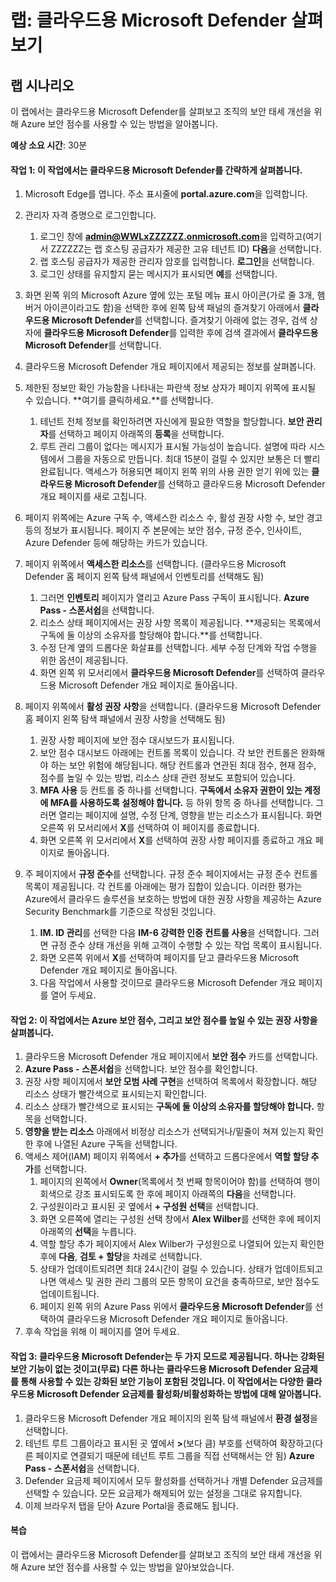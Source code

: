 ﻿---
lab:
    title: '클라우드용 Microsoft Defender 살펴보기'
    module: '모듈 3 단원 2: Microsoft 보안 솔루션의 기능 설명: Azure의 보안 관리 기능 설명'
---

# 랩: 클라우드용 Microsoft Defender 살펴보기

## 랩 시나리오
이 랩에서는 클라우드용 Microsoft Defender를 살펴보고 조직의 보안 태세 개선을 위해 Azure 보안 점수를 사용할 수 있는 방법을 알아봅니다.

**예상 소요 시간**: 30분

#### 작업 1: 이 작업에서는 클라우드용 Microsoft Defender를 간략하게 살펴봅니다.
1.	Microsoft Edge를 엽니다. 주소 표시줄에 **portal.azure.com**을 입력합니다.

1. 관리자 자격 증명으로 로그인합니다.
    1. 로그인 창에 **admin@WWLxZZZZZZ.onmicrosoft.com**을 입력하고(여기서 ZZZZZZ는 랩 호스팅 공급자가 제공한 고유 테넌트 ID) **다음**을 선택합니다.
    1. 랩 호스팅 공급자가 제공한 관리자 암호를 입력합니다. **로그인**을 선택합니다.
    1. 로그인 상태를 유지할지 묻는 메시지가 표시되면 **예**를 선택합니다.

1. 화면 왼쪽 위의 Microsoft Azure 옆에 있는 포털 메뉴 표시 아이콘(가로 줄 3개, 햄버거 아이콘이라고도 함)을 선택한 후에 왼쪽 탐색 패널의 즐겨찾기 아래에서 **클라우드용 Microsoft Defender**를 선택합니다.  즐겨찾기 아래에 없는 경우, 검색 상자에 **클라우드용 Microsoft Defender**를 입력한 후에 검색 결과에서 **클라우드용 Microsoft Defender**를 선택합니다.

1. 클라우드용 Microsoft Defender 개요 페이지에서 제공되는 정보를 살펴봅니다.  

1. 제한된 정보만 확인 가능함을 나타내는 파란색 정보 상자가 페이지 위쪽에 표시될 수 있습니다.  **여기를 클릭하세요.**를 선택합니다.
    1. 테넌트 전체 정보를 확인하려면 자신에게 필요한 역할을 할당합니다.  **보안 관리자**를 선택하고 페이지 아래쪽의 **등록**을 선택합니다.
    1. 루트 관리 그룹이 없다는 메시지가 표시될 가능성이 높습니다.  설명에 따라 시스템에서 그룹을 자동으로 만듭니다.  최대 15분이 걸릴 수 있지만 보통은 더 빨리 완료됩니다.  액세스가 허용되면 페이지 왼쪽 위의 사용 권한 얻기 위에 있는 **클라우드용 Microsoft Defender**를 선택하고 클라우드용 Microsoft Defender 개요 페이지를 새로 고칩니다.

1. 페이지 위쪽에는 Azure 구독 수, 액세스한 리소스 수, 활성 권장 사항 수, 보안 경고 등의 정보가 표시됩니다.  페이지 주 본문에는 보안 점수, 규정 준수, 인사이트, Azure Defender 등에 해당하는 카드가 있습니다.  

1. 페이지 위쪽에서 **액세스한 리소스**를 선택합니다.  (클라우드용 Microsoft Defender 홈 페이지 왼쪽 탐색 패널에서 인벤토리를 선택해도 됨)
    1. 그러면 **인벤토리** 페이지가 열리고 Azure Pass 구독이 표시됩니다.  **Azure Pass - 스폰서쉽**을 선택합니다.
    1. 리소스 상태 페이지에서는 권장 사항 목록이 제공됩니다.  **제공되는 목록에서 구독에 둘 이상의 소유자를 할당해야 합니다.**를 선택합니다.
    1. 수정 단계 옆의 드롭다운 화살표를 선택합니다. 세부 수정 단계와 작업 수행을 위한 옵션이 제공됩니다.  
    1. 화면 왼쪽 위 모서리에서 **클라우드용 Microsoft Defender**를 선택하여 클라우드용 Microsoft Defender 개요 페이지로 돌아옵니다.

1. 페이지 위쪽에서 **활성 권장 사항**을 선택합니다.  (클라우드용 Microsoft Defender 홈 페이지 왼쪽 탐색 패널에서 권장 사항을 선택해도 됨)
    1. 권장 사항 페이지에 보안 점수 대시보드가 표시됩니다.
    1. 보안 점수 대시보드 아래에는 컨트롤 목록이 있습니다. 각 보안 컨트롤은 완화해야 하는 보안 위험에 해당됩니다. 해당 컨트롤과 연관된 최대 점수, 현재 점수, 점수를 높일 수 있는 방법, 리소스 상태 관련 정보도 포함되어 있습니다.  
    1. **MFA 사용** 등 컨트롤 중 하나를 선택합니다.  **구독에서 소유자 권한이 있는 계정에 MFA를 사용하도록 설정해야 합니다.** 등 하위 항목 중 하나를 선택합니다.  그러면 열리는 페이지에 설명, 수정 단계, 영향을 받는 리소스가 표시됩니다. 화면 오른쪽 위 모서리에서 **X**를 선택하여 이 페이지를 종료합니다.
    1. 화면 오른쪽 위 모서리에서 **X**를 선택하여 권장 사항 페이지를 종료하고 개요 페이지로 돌아옵니다.

1. 주 페이지에서 **규정 준수**를 선택합니다. 규정 준수 페이지에서는 규정 준수 컨트롤 목록이 제공됩니다.  각 컨트롤 아래에는 평가 집합이 있습니다. 이러한 평가는 Azure에서 클라우드 솔루션을 보호하는 방법에 대한 권장 사항을 제공하는 Azure Security Benchmark를 기준으로 작성된 것입니다.
    1. **IM. ID 관리**를 선택한 다음 **IM-6 강력한 인증 컨트롤 사용**을 선택합니다.  그러면 규정 준수 상태 개선을 위해 고객이 수행할 수 있는 작업 목록이 표시됩니다.
    1. 화면 오른쪽 위에서 **X**를 선택하여 페이지를 닫고 클라우드용 Microsoft Defender 개요 페이지로 돌아옵니다. 
    1. 다음 작업에서 사용할 것이므로 클라우드용 Microsoft Defender 개요 페이지를 열어 두세요.


#### 작업 2: 이 작업에서는 Azure 보안 점수, 그리고 보안 점수를 높일 수 있는 권장 사항을 살펴봅니다. 

1. 클라우드용 Microsoft Defender 개요 페이지에서 **보안 점수** 카드를 선택합니다.
1. **Azure Pass - 스폰서쉽**을 선택합니다.  보안 점수를 확인합니다.
1. 권장 사항 페이지에서 **보안 모범 사례 구현**을 선택하여 목록에서 확장합니다. 해당 리소스 상태가 빨간색으로 표시되는지 확인합니다.
1. 리소스 상태가 빨간색으로 표시되는 **구독에 둘 이상의 소유자를 할당해야 합니다.** 항목을 선택합니다. 
1. **영향을 받는 리소스** 아래에서 비정상 리소스가 선택되거나/밑줄이 쳐져 있는지 확인한 후에 나열된 Azure 구독을 선택합니다.
1. 액세스 제어(IAM) 페이지 위쪽에서 **+ 추가**를 선택하고 드롭다운에서 **역할 할당 추가**를 선택합니다.
    1. 페이지의 왼쪽에서 **Owner**(목록에서 첫 번째 항목이어야 함)를 선택하여 행이 회색으로 강조 표시되도록 한 후에 페이지 아래쪽의 **다음**을 선택합니다.
    1. 구성원이라고 표시된 곳 옆에서 **+ 구성원 선택**을 선택합니다. 
    1. 화면 오른쪽에 열리는 구성원 선택 창에서 **Alex Wilber**를 선택한 후에 페이지 아래쪽의 **선택**을 누릅니다.  
    1. 역할 할당 추가 페이지에서 Alex Wilber가 구성원으로 나열되어 있는지 확인한 후에 **다음**, **검토 + 할당**을 차례로 선택합니다.
    1. 상태가 업데이트되려면 최대 24시간이 걸릴 수 있습니다. 상태가 업데이트되고 나면 액세스 및 권한 관리 그룹의 모든 항목이 요건을 충족하므로, 보안 점수도 업데이트됩니다.
    1. 페이지 왼쪽 위의 Azure Pass 위에서 **클라우드용 Microsoft Defender**를 선택하여 클라우드용 Microsoft Defender 개요 페이지로 돌아옵니다.
1. 후속 작업을 위해 이 페이지를 열어 두세요.


#### 작업 3:  클라우드용 Microsoft Defender는 두 가지 모드로 제공됩니다. 하나는 강화된 보안 기능이 없는 것이고(무료) 다른 하나는 클라우드용 Microsoft Defender 요금제를 통해 사용할 수 있는 강화된 보안 기능이 포함된 것입니다. 이 작업에서는 다양한 클라우드용 Microsoft Defender 요금제를 활성화/비활성화하는 방법에 대해 알아봅니다.

1.	클라우드용 Microsoft Defender 개요 페이지의 왼쪽 탐색 패널에서 **환경 설정**을 선택합니다.
1. 테넌트 루트 그룹이라고 표시된 곳 옆에서 **>**(보다 큼) 부호를 선택하여 확장하고(다른 페이지로 연결되기 때문에 테넌트 루트 그룹을 직접 선택해서는 안 됨) **Azure Pass - 스폰서쉽**을 선택합니다.
1.	Defender 요금제 페이지에서 모두 활성화를 선택하거나 개별 Defender 요금제를 선택할 수 있습니다. 모든 요금제가 해제되어 있는 설정을 그대로 유지합니다.
1.	이제 브라우저 탭을 닫아 Azure Portal을 종료해도 됩니다.


#### 복습
이 랩에서는 클라우드용 Microsoft Defender를 살펴보고 조직의 보안 태세 개선을 위해 Azure 보안 점수를 사용할 수 있는 방법을 알아보았습니다.
